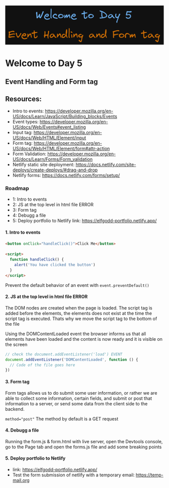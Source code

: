 ![image info](./welcome-day-05.png)

# Welcome to Day 5

## **Event Handling and Form tag**

## Resources:

- Intro to events: https://developer.mozilla.org/en-US/docs/Learn/JavaScript/Building_blocks/Events
- Event types: https://developer.mozilla.org/en-US/docs/Web/Events#event_listing
- Input tag: https://developer.mozilla.org/en-US/docs/Web/HTML/Element/input
- Form tag: https://developer.mozilla.org/en-US/docs/Web/HTML/Element/form#attr-action
- Form Validation: https://developer.mozilla.org/en-US/docs/Learn/Forms/Form_validation
- Netlify static site deployment: https://docs.netlify.com/site-deploys/create-deploys/#drag-and-drop
- Netlify forms: https://docs.netlify.com/forms/setup/

### Roadmap

- 1: Intro to events
- 2: JS at the top level in html file ERROR
- 3: Form tag
- 4: Debugg a file
- 5: Deploy portfolio to Netlify link: https://elfgodd-portfolio.netlify.app/

#### 1. Intro to events

```html
<button onClick="handleClick()">Click Me</button>

<script>
  function handleClick() {
    alert('You have clicked the button')
  }
</script>
```

Prevent the default behavior of an event with `event.preventDefault()`

#### 2. JS at the top level in html file ERROR

The DOM nodes are created when the page is loaded. The script tag is added before the elements, the elements does not exist at the time the script tag is executed. Thats why we move the script tag to the bottom of the file

Using the DOMContentLoaded event the browser informs us that all elements have been loaded
and the content is now ready and it is visible on the screen

```javascript
// check the document.addEventListener('load') EVENT
document.addEventListener('DOMContentLoaded', function () {
  // Code of the file goes here
})
```

#### 3. Form tag

Form tags allows us to do submit some user information, or rather we are able to collect some information, certain fields, and submit or post that information to a server, or send some data from the client side to the backend.

`method="post"` The method by default is a GET request

#### 4. Debugg a file

Running the form.js & form.html with live server, open the Devtools console, go to the Page tab and open the forms.js file and add some breaking points

#### 5. Deploy portfolio to Netlify 

- link: https://elfgodd-portfolio.netlify.app/
- Test the form submission of netlify with a temporary email: https://temp-mail.org

